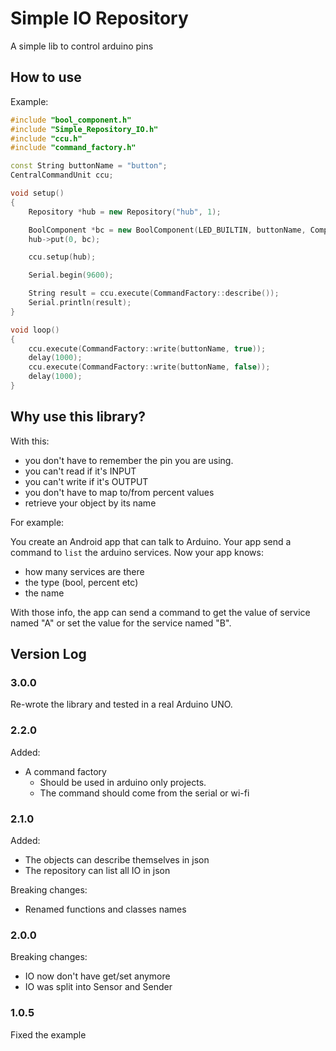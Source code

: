 # Simple IO Repository

A simple lib to control arduino pins

## How to use

Example:

``` cpp
#include "bool_component.h"
#include "Simple_Repository_IO.h"
#include "ccu.h"
#include "command_factory.h"

const String buttonName = "button";
CentralCommandUnit ccu;

void setup()
{
    Repository *hub = new Repository("hub", 1);

    BoolComponent *bc = new BoolComponent(LED_BUILTIN, buttonName, Component::IoType::OUT);
    hub->put(0, bc);

    ccu.setup(hub);

    Serial.begin(9600);

    String result = ccu.execute(CommandFactory::describe());
    Serial.println(result);
}

void loop()
{
    ccu.execute(CommandFactory::write(buttonName, true));
    delay(1000);
    ccu.execute(CommandFactory::write(buttonName, false));
    delay(1000);
}


```

## Why use this library?

With this:

* you don't have to remember the pin you are using.
* you can't read if it's INPUT
* you can't write if it's OUTPUT
* you don't have to map to/from percent values
* retrieve your object by its name

For example:

You create an Android app that can talk to Arduino. Your app send a command to ```list``` the arduino services.
Now your app knows:

* how many services are there
* the type (bool, percent etc)
* the name

With those info, the app can send a command to get the value of service named "A" or set the value for the service named "B".

## Version Log

### 3.0.0

Re-wrote the library and tested in a real Arduino UNO.

### 2.2.0

Added:

* A command factory
  * Should be used in arduino only projects.
  * The command should come from the serial or wi-fi

### 2.1.0

Added:

* The objects can describe themselves in json
* The repository can list all IO in json

Breaking changes:

* Renamed functions and classes names

### 2.0.0

Breaking changes:

* IO now don't have get/set anymore
* IO was split into Sensor and Sender

### 1.0.5

Fixed the example
